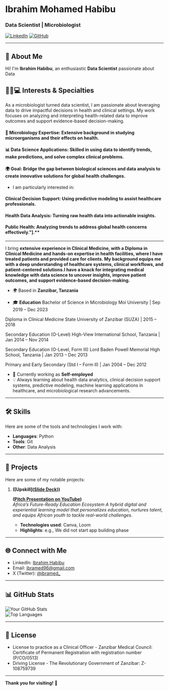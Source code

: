 # Ibrahim Mohamed Habibu

### Data Scientist | Microbiologist
[![LinkedIn](https://img.shields.io/badge/LinkediIn-Profile-blue)](https://www.linkedin.com/in/ibrahim-habibu-126041113/)
[![GitHub](https://img.shields.io/badge/GitHub-Profile-black)](github.com/bacteriobot)

---

## 👋 About Me
Hi! I'm **Ibrahim Habibu**, an enthusiastic **Data Scientist** passionate about Data

## 👩‍🔬💻 Interests & Specialties

As a microbiologist turned data scientist, I am passionate about leveraging data to drive impactful decisions in health and clinical settings. My work focuses on analyzing and interpreting health-related data to improve outcomes and support evidence-based decision-making.

#### 🔬 Microbiology Expertise: Extensive background in studying microorganisms and their effects on health.
#### 📊 Data Science Applications: Skilled in using data to identify trends, make predictions, and solve complex clinical problems.
#### 🌍 Goal: Bridge the gap between biological sciences and data analysis to create innovative solutions for global health challenges.

- I am particularly interested in:

#### Clinical Decision Support: Using predictive modeling to assist healthcare professionals.
#### Health Data Analysis: Turning raw health data into actionable insights.
#### Public Health: Analyzing trends to address global health concerns effectively."].**
---
I bring **extensive experience in Clinical Medicine, with a Diploma in Clinical Medicine and hands-on expertise in health facilities, where I have treated patients and provided care for clients. My background equips me with a deep understanding of healthcare systems, clinical workflows, and patient-centered solutions.I have a knack for integrating medical knowledge with data science to uncover insights, improve patient outcomes, and support evidence-based decision-making.**

- 🌍 Based in **Zanzibar, Tanzania**
  
- 🎓 **Education**
Bachelor of Science in Microbiology
Moi University | Sep 2019 – Dec 2023

Diploma in Clinical Medicine
State University of Zanzibar (SUZA) | 2015 – 2018

Secondary Education (O-Level)
High-View International School, Tanzania | Jan 2014 – Nov 2014

Secondary Education (O-Level, Form III)
Lord Baden Powell Memorial High School, Tanzania | Jan 2013 – Dec 2013

Primary and Early Secondary (Std I – Form II) | Jan 2004 – Dec 2012

- 💼 Currently working as **Self-employed**
- 💡 Always learning about health data analytics, clinical decision support systems, predictive modeling, machine learning applications in healthcare, and microbiological research advancements.

---

## 🛠 Skills
Here are some of the tools and technologies I work with:

- **Languages**: Python
- **Tools**: Git
- **Other**: Data Analysis

---

## 🌟 Projects
Here are some of my notable projects:

1. **([Upskill]([Slide Deck](https://drive.google.com/file/d/19miRLMaT7O4tq8TblhDIrYyB5hSyy-xR/view?usp=sharing)))**
   
   **([Pitch Presentation on YouTube]((https://youtu.be/2GYbD2pN-Qo)))**   
   _Africa’s Future-Ready Education Ecosystem
A hybrid digital and experiential learning model that personalizes education, nurtures talent, and equips African youth to tackle real-world challenges._  
   - **Technologies used**: Canva, Loom  
   - **Highlights**: e.g., We did not start app building phase



---

## 🌐 Connect with Me
- LinkedIn: [Ibrahim Habibu](https://www.linkedin.com/in/ibrahim-habibu-126041113/)  
- Email: [ibramed96@gmail.com](mailto:ibramed96@gmail.com)  
- X (Twitter): [@ibramed_](https://twitter.com/ibramed_)
  
---

## 📊 GitHub Stats
![Your GitHub Stats](https://github-readme-stats.vercel.app/api?username=your-github-username&show_icons=true&theme=radical)  
![Top Languages](https://github-readme-stats.vercel.app/api/top-langs/?username=your-github-username&layout=compact&theme=radical)

---

## 📄 License
- License to practice as a Clinical Officer - Zanzibar Medical Council: Certificate of
  Permanent Registration with registration number (P/CO/0513)
- Driving License - The Revolutionary Government of Zanzibar: Z- 108759739

---

**Thank you for visiting!** 🚀

